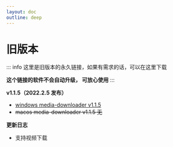 ```yaml
---
layout: doc
outline: deep
---
```


# 旧版本

::: info
这里是旧版本的永久链接，如果有需求的话，可以在这里下载

**这个链接的软件不会自动升级， 可放心使用**
:::

**v1.1.5（2022.2.5 发布）**

- [windows media-downloader v1.1.5](https://github.com/caorushizi/m3u8-downloader/releases/download/1.1.5/media-downloader-setup-1.1.4.exe)
- ~~macos media-downloader v1.1.5 无~~

**更新日志**

- 支持视频下载
